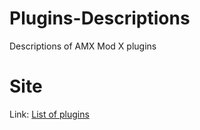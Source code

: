 # Plugins-Descriptions
Descriptions of AMX Mod X plugins
# Site 
Link: [List of plugins](https://radiusr16.github.io/Plugins-Descriptions/)